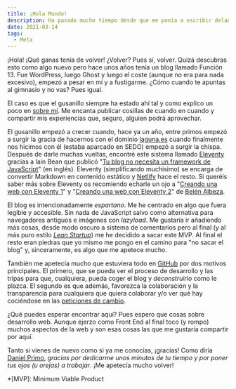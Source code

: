 ```yaml
---
title: ¡Hola Mundo!
description: Ha pasado mucho tiempo desde que me ponía a escribir delante de un teclado.
date: 2021-03-14
tags:
  - Meta
---
```


¡Hola! ¡Qué ganas tenía de volver! ¿Volver? Pues sí, volver. Quizá descubras esto como algo nuevo pero hace unos años tenía un blog llamado Función 13. Fue WordPress, luego Ghost y luego el coste (aunque no era para nada excesivo), empezó a pesar en mí y a fustigarme.
¿Cómo cuando te apuntas al gimnasio y no vas? Pues igual.

El caso es que el gusanillo siempre ha estado ahí tal y como explico un poco en [sobre mí](/sobre-mi). Me encanta publicar cosillas de cuando en cuando y compartir mis experiencias que, seguro, alguien podrá aprovechar.

El gusanillo empezó a crecer cuando, hace ya un año, entre primos empezó a surgir la gracia de hacernos con el dominio [laguna.es](https://laguna.es/) cuando finalmente nos hicimos con él (estaba aparcado en SEDO) empezó a surgir la chispa.
Después de darle muchas vueltas, encontré este sistema llamado [Eleventy](https://www.11ty.dev/) gracias a Iain Bean que publicó "[Tu blog no necesita un framework de JavaScript](https://iainbean.com/posts/2020/your-blog-doesnt-need-a-javascript-framework/)" (en inglés). Eleventy (simplificando muchísimo) se encarga de convertir Markdown en contenido estático y [Netlify](https://www.netlify.com/) hace el resto. Si queréis saber más sobre Eleventy os recomiendo echarle un ojo a "[Creando una web con Eleventy 1](https://www.twitch.tv/videos/902195537)" y "[Creando una web con Eleventy 2](https://www.twitch.tv/videos/911253856)" de [Belén Albeza](https://www.belenalbeza.com/).

El blog es intencionadamente _espartano_. Me he centrado en algo que fuera legible y accesible. Sin nada de JavaScript salvo como alternativa para navegadores antiguos e imágenes con _lazyload_.
Me gustaría ir añadiendo más cosas, desde modo oscuro a sistema de comentarios pero al final (y al más puro estilo _[Lean Startup](http://theleanstartup.com/principles)_) me he decidido a sacar este MVP. Al final el resto eran piedras que yo mismo me pongo en el camino para "no sacar el blog" y, sinceramente, es algo que me apetece mucho.

También me apetecía mucho que estuviera todo en [GitHub](https://github.com/LagunasPris/antonio-laguna) por dos motivos principales. El primero, que se pueda ver el proceso de desarrollo y las tripas para que, cualquiera, pueda coger el blog y _deconstruirlo_ como le plazca.
El segundo es que además, favorezca la colaboración y la transparencia para cualquiera que quiera colaborar y/o ver qué hay cociéndose en las [peticiones de cambio](https://github.com/LagunasPris/antonio-laguna/pulls).

¿Qué puedes esperar encontrar aquí? Pues espero que cosas sobre desarrollo web. Aunque ejerzo como Front End al final toco (y rompo) muchos aspectos de la web y son esas cosas las que me gustaría compartir por aquí.

Tanto si vienes de nuevo como si ya me conocías, ¡gracias! Como diría [Daniel Primo](https://www.danielprimo.io/), _gracias por dedicarme unos minutos de tu tiempo y por poner tus ojos (u orejas) a trabajar_. ¡Me apetecía mucho volver!

*[MVP]: Minimum Viable Product
